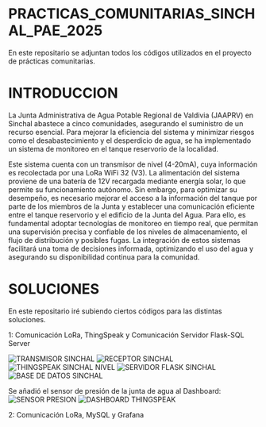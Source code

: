 # PRACTICAS_COMUNITARIAS_SINCHAL_PAE_2025
En este repositario se adjuntan todos los códigos utilizados en el proyecto de prácticas comunitarias.

# INTRODUCCION 
La Junta Administrativa de Agua Potable Regional de Valdivia (JAAPRV) en Sinchal abastece a 
cinco comunidades, asegurando el suministro de un recurso esencial. Para mejorar la eficiencia del 
sistema y minimizar riesgos como el desabastecimiento y el desperdicio de agua, se ha 
implementado un sistema de monitoreo en el tanque reservorio de la localidad. 

Este sistema cuenta con un transmisor de nivel (4-20mA), cuya información es recolectada por una LoRa WiFi 32 (V3). 
La alimentación del sistema proviene de una batería de 12V recargada mediante energía solar, lo que permite su funcionamiento autónomo. 
Sin embargo, para optimizar su desempeño, es necesario mejorar el acceso a la información del tanque por parte de 
los miembros de la Junta y establecer una comunicación eficiente entre el tanque reservorio y el edificio de la Junta del Agua. 
Para ello, es fundamental adoptar tecnologías de monitoreo en tiempo real, que permitan una 
supervisión precisa y confiable de los niveles de almacenamiento, el flujo de distribución y 
posibles fugas. La integración de estos sistemas facilitará una toma de decisiones informada, 
optimizando el uso del agua y asegurando su disponibilidad continua para la comunidad. 

# SOLUCIONES
En este repositario iré subiendo ciertos códigos para las distintas soluciones.

1: Comunicación LoRa, ThingSpeak y Comunicación Servidor Flask-SQL Server

![TRANSMISOR SINCHAL](https://github.com/user-attachments/assets/7dcb656f-8584-4494-b649-321fc42216ef)
![RECEPTOR SINCHAL](https://github.com/user-attachments/assets/cb6b00aa-6bd9-474f-b10c-0e6ba387c183)
![THINGSPEAK SINCHAL NIVEL](https://github.com/user-attachments/assets/0b18c6d7-af1d-4256-92ac-64b2604af9dc)
![SERVIDOR FLASK SINCHAL](https://github.com/user-attachments/assets/333e7dd2-7270-44f1-8bef-fbd0ddbb0d47)
![BASE DE DATOS SINCHAL](https://github.com/user-attachments/assets/7d74d9d8-dfd4-4369-b03e-20e6ae54e61e)

Se añadió el sensor de presión de la junta de agua al Dashboard:
![SENSOR PRESION](https://github.com/user-attachments/assets/6f618200-97e0-4494-a8c8-264e025d929d)
![DASHBOARD THINGSPEAK](https://github.com/user-attachments/assets/66219a46-8c75-408c-b532-3f2d4171e95a)

2: Comunicación LoRa, MySQL y Grafana
